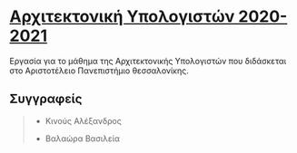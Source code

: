 # [Αρχιτεκτονική Υπολογιστών 2020-2021](http://ee.auth.gr/school/structure/laboratories/computer-systems-lab/ "Επίσημη ιστοσελίδα του μαθήματος")
Εργασία για το μάθημα της Αρχιτεκτονικής Υπολογιστών που διδάσκεται στο Αριστοτέλειο Πανεπιστήμιο θεσσαλονίκης.
## Συγγραφείς
>- Κινούς Αλέξανδρος
>
>- Βαλαώρα Βασιλεία
